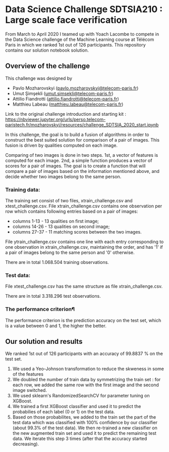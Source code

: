 # Data Science Challenge SDTSIA210 : Large scale face verification

From March to April 2020 I teamed up with Yoach Lacombe to compete in the Data Science challenge of the Machine Learning course at Télécom Paris in which we ranked 1st out of 126 participants. This repository contains our solution notebook solution. 

## Overview of the challenge

This challenge was designed by 

- Pavlo Mozharovskyi (pavlo.mozharovskyi@telecom-paris.fr)
- Umut Şimşekli (umut.simsekli@telecom-paris.fr)
- Attilio Fiandrotti (attilio.fiandrotti@telecom-paris.fr)
- Matthieu Labeau (matthieu.labeau@telecom-paris.fr)

Link to the original challenge introduction and starting kit : https://nbviewer.jupyter.org/urls/perso.telecom-paristech.fr/mozharovskyi/resources/challenge_SDTSIA_2020_start.ipynb

In this challenge, the goal is to build a fusion of algorithms in order to construct the best suited solution for comparison of a pair of images. This fusion is driven by qualities computed on each image.

Comparing of two images is done in two steps. 1st, a vector of features is computed for each image. 2nd, a simple function produces a vector of scores for a pair of images. The goal is to create a function that will compare a pair of images based on the information mentioned above, and decide whether two images belong to the same person.

### Training data:
The training set consist of two files, xtrain_challenge.csv and xtest_challenge.csv. File xtrain_challenge.csv contains one observation per row which contains following entries based on a pair of images:

- columns 1-13 - 13 qualities on first image;
- columns 14-26 - 13 qualities on second image;
- columns 27-37 - 11 matching scores between the two images.

File ytrain_challenge.csv contains one line with each entry corresponding to one observation in xtrain_challenge.csv, maintaining the order, and has '1' if a pair of images belong to the same person and '0' otherwise.

There are in total 1.068.504 training observations.

### Test data:
File xtest_challenge.csv has the same structure as file xtrain_challenge.csv.

There are in total 3.318.296 test observations.

### The performance criterion¶
The performance criterion is the prediction accuracy on the test set, which is a value between 0 and 1, the higher the better.


## Our solution and results

We ranked 1st out of 126 participants with an accuracy of 99.8837 % on the test set.
1. We used a Yeo-Johnson transformation to reduce the skweness in some of the features
2. We doubled the number of train data by symmetrizing the train set : for each row, we added the same row with the first image and the second image switched. 
3. We used sklearn's RandomizedSearchCV for parameter tuning on XGBoost.
4. We trained a first XGBoost classifier and used it to predict the probabilies of each label (0 or 1) on the test data.
5. Based on those probabilites, we added to the train set the part of the test data which was classified with 100% confidence by our classifier (about 99.3% of the test data). We then re-trained a new classifier on the new augmented train set and used it to predict the remaining test data. We iterate this step 3 times (after that the accuracy started decreasing). 
